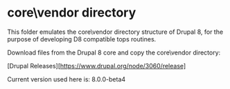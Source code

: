 core\vendor directory
=====================

This folder emulates the core\vendor directory structure of Drupal 8, for the purpose of developing D8 compatible tops routines.

Download files from the Drupal 8 core and copy the core\vendor directory:

[Drupal Releases][https://www.drupal.org/node/3060/release]

Current version used here is: 8.0.0-beta4
